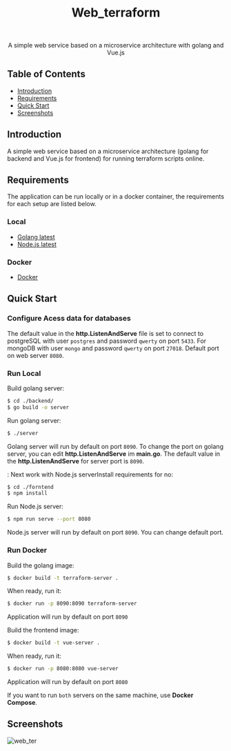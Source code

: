 <h1 align="center"> Web_terraform </h1> <br>

<p align="center">
  A simple web service based on a microservice architecture with golang and Vue.js
</p>


## Table of Contents

- [Introduction](#introduction)
- [Requirements](#requirements)
- [Quick Start](#quick-start)
- [Screenshots](#screenshots)

## Introduction

A simple web service based on a microservice architecture (golang for backend and Vue.js for frontend) for running terraform scripts online.


## Requirements
The application can be run locally or in a docker container, the requirements for each setup are listed below.

### Local
* [Golang latest](https://golang.org/dl/)
* [Node.js latest](https://nodejs.org/en/)

### Docker
* [Docker](https://www.docker.com/get-docker)


## Quick Start

### Configure Acess data for databases

The default value in the __http.ListenAndServe__ file is set to connect to postgreSQL with user `postgres` and password `qwerty` on port `5433`. For mongoDB with user `mongo` and password `qwerty` on port `27018`. Default port on web server `8080`.

### Run Local

Build golang server:
```bash
$ cd ./backend/
$ go build -o server
```
Run golang server:
```bash
$ ./server
```
Golang server will run by default on port `8090`. To change the port on golang server, you can edit __http.ListenAndServe__ im __main.go__. The default value in the __http.ListenAndServe__ for server port is `8090`.

:
Next work with Node.js serverInstall requirements for no:
```bash
$ cd ./forntend
$ npm install
```
Run Node.js server:
```bash
$ npm run serve --port 8080
```
Node.js server will run by default on port `8090`. You can change default port.
### Run Docker

Build the golang image:
```bash
$ docker build -t terraform-server .
```

When ready, run it:
```bash
$ docker run -p 8090:8090 terraform-server
```
Application will run by default on port `8090`


Build the frontend image:
```bash
$ docker build -t vue-server .
```

When ready, run it:
```bash
$ docker run -p 8080:8080 vue-server
```
Application will run by default on port `8080`

If you want to run `both` servers on the same machine, use __Docker Compose__.

##  Screenshots
![web_ter](https://user-images.githubusercontent.com/64182789/128839550-3332099a-58d0-4f2d-971c-f39ed10f826d.png)
